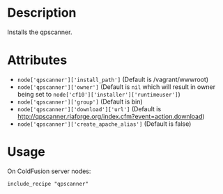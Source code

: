 Description
===========

Installs the qpscanner.

Attributes
==========

* `node['qpscanner']['install_path']` (Default is /vagrant/wwwroot)
* `node['qpscanner']['owner']` (Default is `nil` which will result in owner being set to `node['cf10']['installer']['runtimeuser']`)
* `node['qpscanner']['group']` (Default is bin)
* `node['qpscanner']['download']['url']` (Default is http://qpscanner.riaforge.org/index.cfm?event=action.download)
* `node['qpscanner']['create_apache_alias']` (Default is false)

Usage
=====

On ColdFusion server nodes:

    include_recipe "qpscanner"